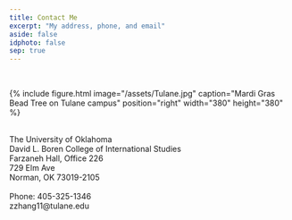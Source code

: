 ```yaml
---
title: Contact Me
excerpt: "My address, phone, and email"
aside: false
idphoto: false
sep: true
---
```



<br/>

{% include figure.html image="/assets/Tulane.jpg" caption="Mardi Gras Bead Tree on Tulane campus" position="right" width="380" height="380" %}

<br/>
The University of Oklahoma<br/>
David L. Boren College of International Studies<br/>
Farzaneh Hall, Office 226<br/>
729 Elm Ave<br/>
Norman, OK 73019-2105<br/>
<br/>
Phone: 405-325-1346<br/>
zzhang11@tulane.edu

